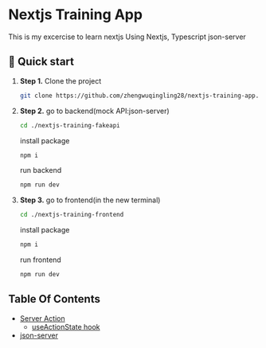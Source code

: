 # Nextjs Training App

This is my excercise to learn nextjs
Using Nextjs, Typescript json-server

## 🚀 Quick start

1.  **Step 1.**
    Clone the project
    ```sh
    git clone https://github.com/zhengwuqingling28/nextjs-training-app.git
    ```
1.  **Step 2.**
    go to backend(mock API:json-server)
    ```sh
    cd ./nextjs-training-fakeapi
    ```
    install package
    ```sh
    npm i
    ```
    run backend
    ```sh
    npm run dev
    ```
 1. **Step 3.**
    go to frontend(in the new terminal)
    ```sh
    cd ./nextjs-training-frontend
    ```
    install package
    ```sh
    npm i
    ```
    run frontend
    ```sh
    npm run dev
    ```
## Table Of Contents

- [Server Action](https://nextjs.org/docs/app/building-your-application/data-fetching/server-actions-and-mutations)
  - [useActionState hook](https://react.dev/reference/react/useActionState)
- [json-server](https://www.npmjs.com/package/json-server)

